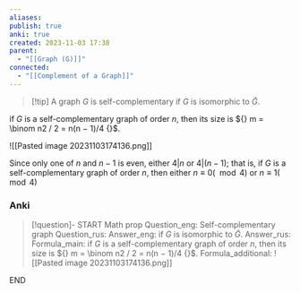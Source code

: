 ```yaml
---
aliases: 
publish: true
anki: true
created: 2023-11-03 17:38
parent:
  - "[[Graph (G)]]"
connected:
  - "[[Complement of a Graph]]"
---
```


> [!tip] A graph ${} G {}$ is self-complementary
if ${} G$ is isomorphic to ${} \bar{G}$.

if $G$ is a self-complementary graph of order $n {}$, 
then its size is ${} m = \binom n2 / 2 = n(n − 1)/4 {}$.

![[Pasted image 20231103174136.png]]

Since only one of $n$ and $n − 1$ is even, either $4 | n$ or $4 | (n − 1)$; 
that is, if $G$ is a self-complementary graph of order $n$, then either ${} n ≡ 0(\mod 4) {}$ or ${} n ≡ 1 (\mod 4) {}$


### Anki
> [!question]-
START
Math prop
Question_eng: Self-complementary graph
Question_rus: 
Answer_eng: if ${} G$ is isomorphic to ${} \bar{G}$.
Answer_rus: 
Formula_main: if $G$ is a self-complementary graph of order $n {}$, 
then its size is ${} m = \binom n2 / 2 = n(n − 1)/4 {}$.
Formula_additional: ![[Pasted image 20231103174136.png]]
<!--ID: 1699131845868-->
END








